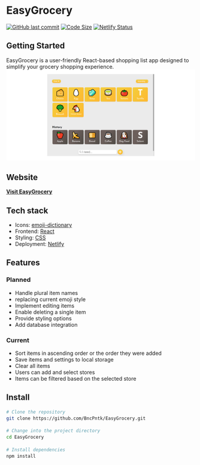 # EasyGrocery
[![GitHub last commit](https://img.shields.io/github/last-commit/bncpntk/easygrocery)]()
[![Code Size](https://img.shields.io/github/languages/code-size/bncpntk/easygrocery)]()
[![Netlify Status](https://api.netlify.com/api/v1/badges/f8d61996-1c44-4c18-a6b4-11e7709fe699/deploy-status)](https://app.netlify.com/sites/bncpntk-easy-grocery/deploys)

## Getting Started

EasyGrocery is a user-friendly React-based shopping list app designed to simplify your grocery shopping experience.
![alt EasyGrocery page](easy_grocery/src/images/926x1920_github_preview.png)




## Website
[**Visit EasyGrocery**](https://bncpntk-easy-grocery.netlify.app)

## Tech stack
- Icons: [emoji-dictionary](https://www.npmjs.com/package/emoji-dictionary)
- Frontend: [React](https://reactjs.org/)
- Styling: [CSS](https://developer.mozilla.org/en-US/docs/Web/CSS)
- Deployment: [Netlify](https://www.netlify.com/)

## Features
 ### Planned
* Handle plural item names
* replacing current emoji style
* Implement editing items
* Enable deleting a single item
* Provide styling options   
* Add database integration
  
### Current
* Sort items in ascending order or the order they were added
* Save items and settings to local storage      
* Clear all items
* Users can add and select stores
* Items can be filtered based on the selected store
      
       
       

## Install
```bash
# Clone the repository
git clone https://github.com/BncPntk/EasyGrocery.git

# Change into the project directory
cd EasyGrocery

# Install dependencies
npm install
